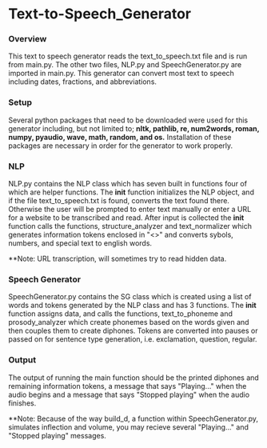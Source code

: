# Text-to-Speech_Generator
### Overview
This text to speech generator reads the text_to_speech.txt file and is run from main.py. The other two files, NLP.py and SpeechGenerator.py are imported in main.py. This generator can convert most text to speech including dates, fractions, and abbreviations.
### Setup
Several python packages that need to be downloaded were used for this generator including, but not limited to; __nltk, pathlib, re, num2words, roman, numpy, pyaudio, wave, math, random, and os.__
Installation of these packages are necessary in order for the generator to work properly. 
### NLP
NLP.py contains the NLP class which has seven built in functions four of which are helper functions. The __init__ function initializes the NLP object, and if the file text_to_speech.txt is found, converts the text found there. Otherwise the user will be prompted to enter text manually or enter a URL for a website to be transcribed and read. After input is collected the __init__ function calls the functions, structure_analyzer and text_normalizer which generates information tokens enclosed in "<>" and converts sybols, numbers, and special text to english words.

**Note: URL transcription, will sometimes try to read hidden data.
### Speech Generator
SpeechGenerator.py contains the SG class which is created using a list of words and tokens generated by the NLP class and has 3 functions. The __init__ function assigns data, and calls the functions, text_to_phoneme and prosody_analyzer which create phonemes based on the words given and then couples them to create diphones. Tokens are converted into pauses or passed on for sentence type generation, i.e. exclamation, question, regular.
### Output
 The output of running the main function should be the printed diphones and remaining information tokens, a message that says "Playing..." when the audio begins and a message that says "Stopped playing" when the audio finishes.
 
 **Note: Because of the way build_d, a function within SpeechGenerator.py, simulates inflection and volume, you may recieve several "Playing..." and "Stopped playing" messages.
